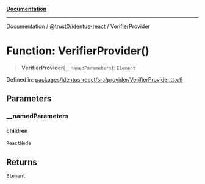 [**Documentation**](../../../README.md)

***

[Documentation](../../../README.md) / [@trust0/identus-react](../README.md) / VerifierProvider

# Function: VerifierProvider()

> **VerifierProvider**(`__namedParameters`): `Element`

Defined in: [packages/identus-react/src/provider/VerifierProvider.tsx:9](https://github.com/trust0-project/identus/blob/c0b031914d478542c26b3c6451129c2672509b29/packages/identus-react/src/provider/VerifierProvider.tsx#L9)

## Parameters

### \_\_namedParameters

#### children

`ReactNode`

## Returns

`Element`
